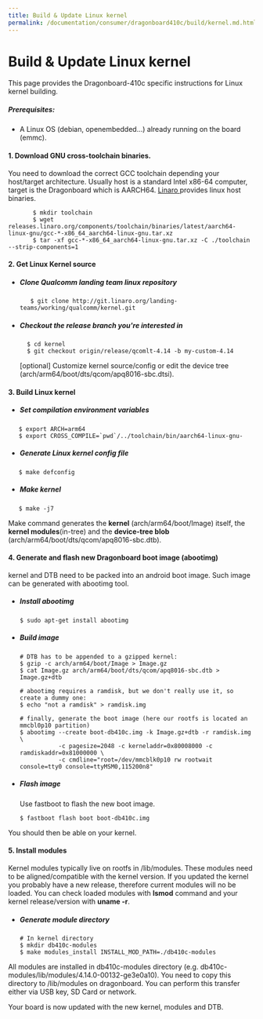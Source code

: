 ```yaml
---
title: Build & Update Linux kernel
permalink: /documentation/consumer/dragonboard410c/build/kernel.md.html
---
```


# Build & Update Linux kernel
  
This page provides the Dragonboard-410c specific instructions for Linux kernel building.

##### Prerequisites: 
- A Linux OS (debian, openembedded...) already running on the board (emmc).


#### 1. Download GNU cross-toolchain binaries.
You need to download the correct GCC toolchain depending your host/target architecture. Usually host is a standard Intel x86-64 computer, target is the Dragonboard which is AARCH64. <a href="https://www.linaro.org/downloads"> Linaro </a>  provides linux host binaries.
```shell
       $ mkdir toolchain
       $ wget releases.linaro.org/components/toolchain/binaries/latest/aarch64-linux-gnu/gcc-*-x86_64_aarch64-linux-gnu.tar.xz
       $ tar -xf gcc-*-x86_64_aarch64-linux-gnu.tar.xz -C ./toolchain --strip-components=1
```

#### 2. Get Linux Kernel source

- ##### Clone Qualcomm landing team linux repository
  ```shell
     $ git clone http://git.linaro.org/landing-teams/working/qualcomm/kernel.git
  ```

- ##### Checkout the release branch you're interested in
  ```shell
    $ cd kernel
    $ git checkout origin/release/qcomlt-4.14 -b my-custom-4.14
  ```

  [optional] Customize kernel source/config or edit the device tree (arch/arm64/boot/dts/qcom/apq8016-sbc.dtsi). 

#### 3. Build Linux kernel
- ##### Set compilation environment variables
 ```shell
    $ export ARCH=arm64
    $ export CROSS_COMPILE=`pwd`/../toolchain/bin/aarch64-linux-gnu-
 ```
- ##### Generate Linux kernel config file
 ```shell
    $ make defconfig
 ```
- ##### Make kernel
 ```shell
    $ make -j7
 ```

Make command generates the **kernel** (arch/arm64/boot/Image) itself, the **kernel modules**(in-tree) and the **device-tree blob** (arch/arm64/boot/dts/qcom/apq8016-sbc.dtb).


#### 4. Generate and flash new Dragonboard boot image (abootimg)
kernel and DTB need to be packed into an android boot image. Such image can be generated with abootimg tool.

- ##### Install abootimg
  ```shell
  $ sudo apt-get install abootimg
  ```

- ##### Build image
  ```shell
  # DTB has to be appended to a gzipped kernel:
  $ gzip -c arch/arm64/boot/Image > Image.gz
  $ cat Image.gz arch/arm64/boot/dts/qcom/apq8016-sbc.dtb > Image.gz+dtb

  # abootimg requires a ramdisk, but we don't really use it, so create a dummy one:
  $ echo "not a ramdisk" > ramdisk.img
  
  # finally, generate the boot image (here our rootfs is located an mmcbl0p10 partition)
  $ abootimg --create boot-db410c.img -k Image.gz+dtb -r ramdisk.img \
             -c pagesize=2048 -c kerneladdr=0x80008000 -c ramdiskaddr=0x81000000 \
             -c cmdline="root=/dev/mmcblk0p10 rw rootwait console=tty0 console=ttyMSM0,115200n8"
  ```
- ##### Flash image
  Use fastboot to flash the new boot image.
  ```shell
  $ fastboot flash boot boot-db410c.img
  ```
You should then be able on your kernel.

#### 5. Install modules

Kernel modules typically live on rootfs in /lib/modules. These modules need to be aligned/compatible with the kernel version. If you updated the kernel you probably have a new release, therefore current modules will no be loaded. You can check loaded modules with **lsmod** command and your kernel release/version with **uname -r**.

- ##### Generate module directory
  ```shell
  # In kernel directory
  $ mkdir db410c-modules
  $ make modules_install INSTALL_MOD_PATH=./db410c-modules
  ```
All modules are installed in db410c-modules directory (e.g. db410c-modules/lib/modules/4.14.0-00132-ge3e0a10). You need to copy this directory to /lib/modules on dragonboard. You can perform this transfer either via USB key, SD Card or network.

Your board is now updated with the new kernel, modules and DTB.

